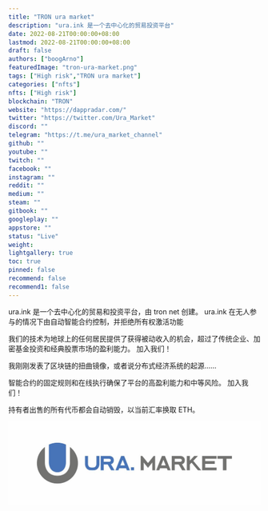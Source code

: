 ```yaml
---
title: "TRON ura market"
description: "ura.ink 是一个去中心化的贸易投资平台"
date: 2022-08-21T00:00:00+08:00
lastmod: 2022-08-21T00:00:00+08:00
draft: false
authors: ["boogArno"]
featuredImage: "tron-ura-market.png"
tags: ["High risk","TRON ura market"]
categories: ["nfts"]
nfts: ["High risk"]
blockchain: "TRON"
website: "https://dappradar.com/"
twitter: "https://twitter.com/Ura_Market"
discord: ""
telegram: "https://t.me/ura_market_channel"
github: ""
youtube: ""
twitch: ""
facebook: ""
instagram: ""
reddit: ""
medium: ""
steam: ""
gitbook: ""
googleplay: ""
appstore: ""
status: "Live"
weight: 
lightgallery: true
toc: true
pinned: false
recommend: false
recommend1: false
---
```

ura.ink 是一个去中心化的贸易和投资平台，由 tron net 创建。 ura.ink 在无人参与的情况下由自动智能合约控制，并拒绝所有权激活功能

我们的技术为地球上的任何居民提供了获得被动收入的机会，超过了传统企业、加密基金投资和经典股票市场的盈利能力。 加入我们！

我刚刚发表了区块链的扭曲镜像，或者说分布式经济系统的起源……

智能合约的固定规则和在线执行确保了平台的高盈利能力和中等风险。 加入我们！

持有者出售的所有代币都会自动销毁，以当前汇率换取 ETH。

![1080x360](1080x360.jpg)



